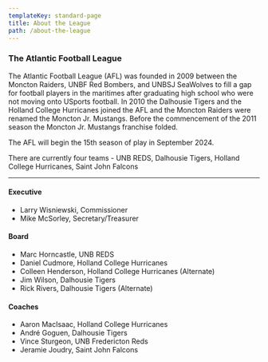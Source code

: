 ```yaml
---
templateKey: standard-page
title: About the League
path: /about-the-league
---
```

### The Atlantic Football League

The Atlantic Football League (AFL) was founded in 2009 between the Moncton Raiders, UNBF Red Bombers, and UNBSJ SeaWolves to fill a gap for football players in the maritimes after graduating high school who were not moving onto USports football. In 2010 the Dalhousie Tigers and the Holland College Hurricanes joined the AFL and the Moncton Raiders were renamed the Moncton Jr. Mustangs.  Before the commencement of the 2011 season the Moncton Jr. Mustangs franchise folded.

The AFL will begin the 15th season of play in September 2024.

T﻿here are currently four teams - UNB REDS, Dalhousie Tigers, Holland College Hurricanes, Saint John Falcons

- - -

#### Executive

* Larry Wisniewski, Commissioner
* Mike McSorley, Secretary/Treasurer

#### Board

* Marc Horncastle, UNB REDS
* Daniel Cudmore, Holland College Hurricanes
* Colleen Henderson, Holland College Hurricanes (Alternate)
* Jim Wilson, Dalhousie Tigers
* Rick Rivers, Dalhousie Tigers (Alternate)

#### Coaches

* Aaron MacIsaac,  Holland College Hurricanes
* André Goguen, Dalhousie Tigers
* Vince Sturgeon, UNB Fredericton Reds
* Jeramie Joudry, Saint John Falcons